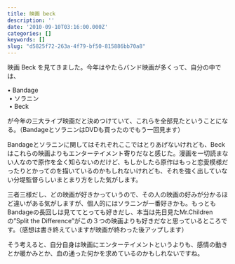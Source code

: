 ```yaml
---
title: 映画 beck
description: ''
date: '2010-09-10T03:16:00.000Z'
categories: []
keywords: []
slug: "d5825f72-263a-4f79-bf50-815886bb70a8"
---
```

映画 Beck を見てきました。今年はやたらバンド映画が多くって、自分の中では、

• Bandage   
 • ソラニン   
 • Beck

が今年の三大ライブ映画だと決めつけていて、これらを全部見たということになる。（BandageとソラニンはDVDも買ったのでもう一回見ます）

Bandageとソラニンに関してはそれぞれここではとりあげないけれども、Beckはこれらの映画よりもエンターテイメント寄りだなと感じた。漫画を一切読まない人なので原作を全く知らないのだけど、もしかしたら原作はもっと恋愛模様だったりとかってのを描いているのかもしれないけれども、それを強く出していない分堤監督らしいまとまり方をした気がします。

三者三様だし、どの映画が好きかっていうので、その人の映画の好みが分かるほど違いがある気がしますが、個人的にはソラニンが一番好きかも。もっともBandageの長回しは見ててとっても好きだし、本当は先日見たMr.Childrenの”Split the Difference”がこの３つの映画よりも好きだなと思っているところです。（感想は書き終えていますが映画が終わった後アップします）

そう考えると、自分自身は映画にエンターテイメントというよりも、感情の動きとか暖かみとか、血の通った何かを求めているのかもしれないですね。